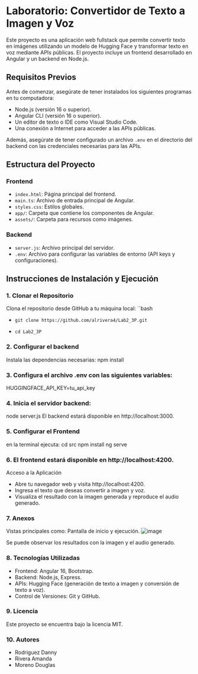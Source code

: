 # Laboratorio: Convertidor de Texto a Imagen y Voz

Este proyecto es una aplicación web fullstack que permite convertir texto en imágenes utilizando un modelo de Hugging Face y transformar texto en voz mediante APIs públicas. El proyecto incluye un frontend desarrollado en Angular y un backend en Node.js.

## Requisitos Previos
Antes de comenzar, asegúrate de tener instalados los siguientes programas en tu computadora:

- Node.js (versión 16 o superior).
- Angular CLI (versión 16 o superior).
- Un editor de texto o IDE como Visual Studio Code.
- Una conexión a Internet para acceder a las APIs públicas.

Además, asegúrate de tener configurado un archivo `.env` en el directorio del backend con las credenciales necesarias para las APIs.

## Estructura del Proyecto

### Frontend
- `index.html`: Página principal del frontend.
- `main.ts`: Archivo de entrada principal de Angular.
- `styles.css`: Estilos globales.
- `app/`: Carpeta que contiene los componentes de Angular.
- `assets/`: Carpeta para recursos como imágenes.

### Backend
- `server.js`: Archivo principal del servidor.
- `.env`: Archivo para configurar las variables de entorno (API keys y configuraciones).

## Instrucciones de Instalación y Ejecución

### 1. Clonar el Repositorio
Clona el repositorio desde GitHub a tu máquina local:
  ``bash

  - `git clone https://github.com/alrivera4/Lab2_3P.git`
    
  - `cd Lab2_3P`

### 2. Configurar el backend
Instala las dependencias necesarias:
  npm install

### 3. Configura el archivo .env con las siguientes variables:

HUGGINGFACE_API_KEY=tu_api_key

### 4. Inicia el servidor backend:
  node server.js
  El backend estará disponible en http://localhost:3000.

### 5. Configurar el Frontend
en la terminal ejecuta:
  cd src
  npm install
  ng serve
### 6. El frontend estará disponible en http://localhost:4200.

Acceso a la Aplicación
  - Abre tu navegador web y visita http://localhost:4200.
  - Ingresa el texto que deseas convertir a imagen y voz.
  - Visualiza el resultado con la imagen generada y reproduce el audio generado.

### 7. Anexos
Vistas principales como:
Pantalla de inicio y ejecución.
![image](https://github.com/user-attachments/assets/4e13bce7-0ce0-42fa-b7f5-3b5660574059)

Se puede observar los resultados con la imagen y el audio generado.

### 8. Tecnologías Utilizadas
  - Frontend: Angular 16, Bootstrap.
  - Backend: Node.js, Express.
  - APIs: Hugging Face (generación de texto a imagen y conversión de texto a voz).
  - Control de Versiones: Git y GitHub.

### 9. Licencia
Este proyecto se encuentra bajo la licencia MIT.

### 10. Autores
  - Rodriguez Danny
  - Rivera Amanda
  - Moreno Douglas
